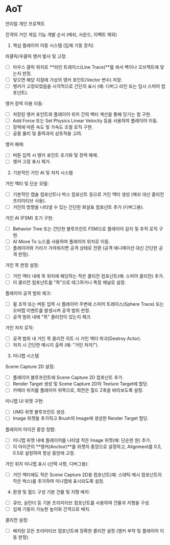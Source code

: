 # AoT
언리얼 개인 프로젝트 

진격의 거인 게임 기능 개발 순서 (메쉬, 사운드, 이펙트 제외)

1. 핵심 플레이어 이동 시스템 (입체 기동 장치)

좌클릭/우클릭 앵커 발사 및 고정:
- [ ] 마우스 클릭 위치로 **라인 트레이스(Line Trace)**를 쏴서 벽이나 오브젝트에 닿는지 판정.
- [ ] 닿으면 해당 지점에 가상의 앵커 포인트(Vector 변수) 저장.
- [ ] 앵커가 고정되었음을 시각적으로 간단히 표시 (예: 디버그 라인 또는 임시 스피어 컴포넌트).

앵커 장력 이용 이동:
- [ ] 저장된 앵커 포인트와 플레이어 위치 간의 벡터 계산을 통해 당기는 힘 구현.
- [ ] Add Force 또는 Set Physics Linear Velocity 등을 사용하여 플레이어 이동.
- [ ] 장력에 따른 속도 및 가속도 조절 로직 구현.
- [ ] 공중 물리 및 중력과의 상호작용 고려.

앵커 해제:
- [ ] 버튼 입력 시 앵커 포인트 초기화 및 장력 해제.
- [ ] 앵커 고정 표시 제거.

2. 기본적인 거인 AI 및 처치 시스템

거인 액터 및 단순 모델:
- [ ] 기본적인 캡슐 컴포넌트나 박스 컴포넌트 등으로 거인 액터 생성 (메쉬 대신 콜리전 프리미티브 사용).
- [ ] 거인의 방향을 나타낼 수 있는 간단한 화살표 컴포넌트 추가 (디버그용).

거인 AI (FSM) 초기 구현:
- [ ] Behavior Tree 또는 간단한 블루프린트 FSM으로 플레이어 감지 및 추적 로직 구현.
- [ ] AI Move To 노드를 사용하여 플레이어 위치로 이동.
- [ ] 플레이어와 거리가 가까워지면 공격 상태로 전환 (공격 애니메이션 대신 간단한 공격 판정).

거인 목 판정 설정:
- [ ] 거인 액터 내에 목 위치에 해당하는 작은 콜리전 컴포넌트(예: 스피어 콜리전) 추가.
- [ ] 이 콜리전 컴포넌트를 "목"으로 태그하거나 특정 채널로 설정.

플레이어 공격 범위 체크:
- [ ] 휠 조작 또는 버튼 입력 시 플레이어 주변에 스피어 트레이스(Sphere Trace) 또는 오버랩 이벤트를 발생시켜 공격 범위 판정.
- [ ] 공격 범위 내에 "목" 콜리전이 있는지 체크.

거인 처치 로직:
- [ ] 공격 범위 내 거인 목 콜리전 히트 시 거인 액터 파괴(Destroy Actor).
- [ ] 처치 시 간단한 메시지 출력 (예: "거인 처치!").

3. 미니맵 시스템
   
Scene Capture 2D 설정:
- [ ] 플레이어 블루프린트에 Scene Capture 2D 컴포넌트 추가.
- [ ] Render Target 생성 및 Scene Capture 2D의 Texture Target에 할당.
- [ ] 카메라 위치를 플레이어 위쪽으로, 회전은 월드 Z축을 바라보도록 설정.

미니맵 UI 위젯 구현:
- [ ] UMG 위젯 블루프린트 생성.
- [ ] Image 위젯을 추가하고 Brush의 Image에 생성한 Render Target 할당.

플레이어 아이콘 중앙 정렬:
- [ ] 미니맵 위젯 내에 플레이어를 나타낼 작은 Image 위젯(예: 단순한 원) 추가.
- [ ] 이 아이콘의 **앵커(Anchor)**를 위젯의 중앙으로 설정하고, Alignment를 0.5, 0.5로 설정하여 항상 중앙에 고정.

거인 위치 미니맵 표시 (선택 사항, 디버그용):
- [ ] 거인 액터에도 작은 Scene Capture 2D용 컴포넌트(예: 스태틱 메시 컴포넌트의 작은 박스)를 추가하여 미니맵에 표시되도록 설정.

4. 환경 및 월드 구성
기본 건물 및 지형 배치:
- [ ] 큐브, 실린더 등 기본 프리미티브 컴포넌트를 사용하여 건물과 지형을 구성.
- [ ] 입체 기동이 가능한 높이와 간격으로 배치.

콜리전 설정:
- [ ] 배치된 모든 프리미티브 컴포넌트에 정확한 콜리전 설정 (앵커 부착 및 플레이어 이동 판정).
